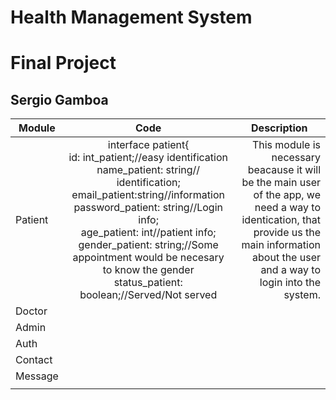 # Health Management System
# Final Project
## Sergio Gamboa

| Module   | Code |<center>Description</center> |
| ---------------- | :--: | ---: |
| Patient  |   interface patient{<br>id: int_patient;//easy identification<br> name_patient: string// identification;<br> email_patient:string//information<br> password_patient: string//Login info;<br>age_patient:  int//patient info; <br> gender_patient: string;//Some appointment would be necesary to know the gender <br>status_patient: boolean;//Served/Not served|    This module is necessary beacause it will be the main user of the app, we need a way to identication, that provide us the main information about the user and a way to login into the system. |
| Doctor  |      |   |
| Admin |     |      |
| Auth   |  |      |
| Contact  |     |      |
| Message  |     |      |
|  |     |     |

